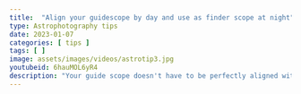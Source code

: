 ```yaml
---
title:  "Align your guidescope by day and use as finder scope at night"
type: Astrophotography tips
date: 2023-01-07
categories: [ tips ]
tags: [ ]
image: assets/images/videos/astrotip3.jpg
youtubeid: 6hauMOL6yR4
description: "Your guide scope doesn't have to be perfectly aligned with your primary scope. However, if the alignment is close enough, guide scopes usually have a wider field of view making it easier to find targets and reuse that scope as a finder scope. See how I prepare my rig during the day for a successful nighttime run."
---
```


